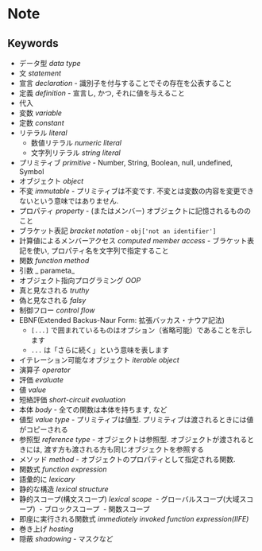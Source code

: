 # Note

## Keywords

- データ型 _data type_
- 文 _statement_
- 宣言 _declaration_ - 識別子を付与することでその存在を公表すること
- 定義 _definition_ - 宣言し, かつ, それに値を与えること
- 代入
- 変数 _variable_
- 定数 _constant_
- リテラル _literal_
  - 数値リテラル _numeric literal_
  - 文字列リテラル _string literal_
- プリミティブ _primitive_ - Number, String, Boolean, null, undefined, Symbol
- オブジェクト _object_
- 不変 _immutable_ - プリミティブは不変です. 不変とは変数の内容を変更できないという意味ではありません.
- プロパティ _property_ - (またはメンバー) オブジェクトに記憶されるもののこと
- ブラケット表記 _bracket notation_ - `obj['not an identifier']`
- 計算値によるメンバーアクセス _computed member access_ - ブラケット表記を使い, プロパティ名を文字列で指定すること
- 関数 _function_ _method_
- 引数 _ parameta_
- オブジェクト指向プログラミング _OOP_
- 真と見なされる _truthy_
- 偽と見なされる _falsy_
- 制御フロー _control flow_
- EBNF(Extended Backus-Naur Form: 拡張バッカス・ナウア記法)
  - `[...]` で囲まれているものはオプション（省略可能）であることを示します
  - `...` は「さらに続く」という意味を表します
- イテレーション可能なオブジェクト _iterable object_
- 演算子 _operator_
- 評価 _evaluate_
- 値 _value_
- 短絡評価 _short-circuit evaluation_
- 本体 _body_ - 全ての関数は本体を持ちます, など
- 値型 _value type_ - プリミティブは値型. プリミティブは渡されるときには値がコピーされる
- 参照型 _reference type_ - オブジェクトは参照型. オブジェクトが渡されるときには, 渡す方も渡される方も同じオブジェクトを参照する
- メソッド _method_ - オブジェクトのプロパティとして指定される関数.
- 関数式 _function expression_
- 語彙的に _lexicary_
- 静的な構造 _lexical structure_
- 静的スコープ(構文スコープ) _lexical scope_
  - グローバルスコープ(大域スコープ)
  - ブロックスコープ
  - 関数スコープ
- 即座に実行される関数式 _immediately invoked function expression(IIFE)_
- 巻き上げ _hosting_
- 隠蔽 _shadowing_ - マスクなど
